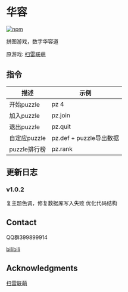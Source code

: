 # 华容

[![npm](https://img.shields.io/npm/v/koishi-plugin-puzzle?style=flat-square)](https://www.npmjs.com/package/koishi-plugin-puzzle)

拼图游戏，数字华容道

原游戏: [扫雷联萌](http://tapsss.com)

## 指令


|描述|示例|
|----|----|
|开始puzzle|pz 4|
|加入puzzle|pz.join|
|退出puzzle|pz.quit|
|自定应puzzle|pz.def + puzzle导出数据|
|puzzle排行榜|pz.rank|



## 更新日志

### v1.0.2
复主题色调，修复数据库写入失败
优化代码结构


## Contact

QQ群399899914

[bilibili](https://space.bilibili.com/225995995)

## Acknowledgments

[扫雷联萌](https://tapsss.com)

